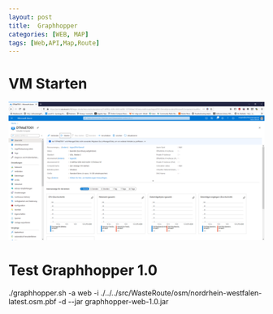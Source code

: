 ```yaml
---
layout: post
title:  Graphhopper 
categories: [WEB, MAP]
tags: [Web,API,Map,Route]
--- 
```


# VM Starten 


![Azur V M Start](/pic/azurVMStart.png)

# Test Graphhopper 1.0 

 ./graphhopper.sh -a web -i ./../../src/WasteRoute/osm/nordrhein-westfalen-latest.osm.pbf -d --jar graphhopper-web-1.0.jar
